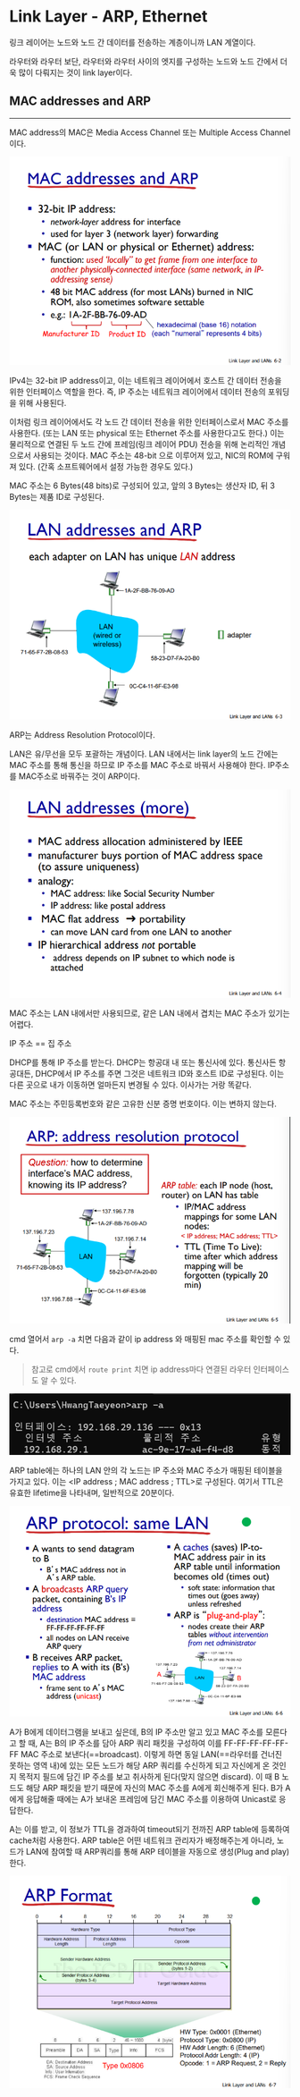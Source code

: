 # Link Layer - ARP, Ethernet

링크 레이어는 노드와 노드 간 데이터를 전송하는 계층이니까 LAN 계열이다.

라우터와 라우터 보단, 라우터와 라우터 사이의 엣지를 구성하는 노드와 노드 간에서 더욱 많이 다뤄지는 것이 link layer이다.

## MAC addresses and ARP

---

MAC address의 MAC은 Media Access Channel 또는 Multiple Access Channel이다. 

![Untitled](Link%20Layer%20-%20ARP,%20Ethernet%205b5a0fd3525c404ca585bb8f699b5458/Untitled.png)

IPv4는 32-bit IP address이고, 이는 네트워크 레이어에서 호스트 간 데이터 전송을 위한 인터페이스 역할을 한다. 즉, IP 주소는 네트워크 레이어에서 데이터 전송의 포워딩을 위해 사용된다.

이처럼 링크 레이어에서도 각 노드 간 데이터 전송을 위한 인터페이스로서 MAC 주소를 사용한다. (또는 LAN 또는 physical 또는 Ethernet 주소를 사용한다고도 한다.) 이는 물리적으로 연결된 두 노드 간에 프레임(링크 레이어 PDU) 전송을 위해 논리적인 개념으로서 사용되는 것이다. MAC 주소는 48-bit 으로 이루어져 있고, NIC의 ROM에 구워져 있다. (간혹 소프트웨어에서 설정 가능한 경우도 있다.)

MAC 주소는 6 Bytes(48 bits)로 구성되어 있고, 앞의 3 Bytes는 생산자 ID, 뒤 3 Bytes는 제품 ID로 구성된다.

![Untitled](Link%20Layer%20-%20ARP,%20Ethernet%205b5a0fd3525c404ca585bb8f699b5458/Untitled%201.png)

ARP는 Address Resolution Protocol이다. 

LAN은 유/무선을 모두 포괄하는 개념이다. LAN 내에서는 link layer의 노드 간에는 MAC 주소를 통해 통신을 하므로 IP 주소를 MAC 주소로 바꿔서 사용해야 한다. IP주소를 MAC주소로 바꿔주는 것이 ARP이다.

![Untitled](Link%20Layer%20-%20ARP,%20Ethernet%205b5a0fd3525c404ca585bb8f699b5458/Untitled%202.png)

MAC 주소는 LAN 내에서만 사용되므로, 같은 LAN 내에서 겹치는 MAC 주소가 있기는 어렵다.

IP 주소 == 집 주소

DHCP를 통해 IP 주소를 받는다. DHCP는 항공대 내 또는 통신사에 있다. 통신사든 항공대든, DHCP에서 IP 주소를 주면 그것은 네트워크 ID와 호스트 ID로 구성된다. 이는 다른 곳으로 내가 이동하면 얼마든지 변경될 수 있다. 이사가는 거랑 똑같다.

MAC 주소는 주민등록번호와 같은 고유한 신분 증명 번호이다. 이는 변하지 않는다.

![Untitled](Link%20Layer%20-%20ARP,%20Ethernet%205b5a0fd3525c404ca585bb8f699b5458/Untitled%203.png)

cmd 열어서 `arp -a` 치면 다음과 같이 ip address 와 매핑된 mac 주소를 확인할 수 있다.

> 참고로 cmd에서 `route print` 치면 ip address마다 연결된 라우터 인터페이스도 알 수 있다.
> 

![Untitled](Link%20Layer%20-%20ARP,%20Ethernet%205b5a0fd3525c404ca585bb8f699b5458/Untitled%204.png)

ARP table에는 하나의 LAN 안의 각 노드는 IP 주소와 MAC 주소가 매핑된 테이블을 가지고 있다. 이는 <IP address ; MAC address ; TTL>로 구성된다. 여기서 TTL은 유효한 lifetime을 나타내며, 일반적으로 20분이다.

![Untitled](Link%20Layer%20-%20ARP,%20Ethernet%205b5a0fd3525c404ca585bb8f699b5458/Untitled%205.png)

A가 B에게 데이터그램을 보내고 싶은데, B의 IP 주소만 알고 있고 MAC 주소를 모른다고 할 때, A는 B의 IP 주소를 담아 ARP 쿼리 패킷을 구성하여 이를 FF-FF-FF-FF-FF-FF MAC 주소로 보낸다(==broadcast). 이렇게 하면 동일 LAN(==라우터를 건너진 못하는 영역 내)에 있는 모든 노드가 해당 ARP 쿼리를 수신하게 되고 자신에게 온 것인지 목적지 필드에 담긴 IP 주소를 보고 취사하게 된다(맞지 않으면 discard). 이 때 B 노드도 해당 ARP 패킷을 받기 때문에 자신의 MAC 주소를 A에게 회신해주게 된다. B가 A에게 응답해줄 때에는 A가 보내온 프레임에 담긴 MAC 주소를 이용하여 Unicast로 응답한다.

A는 이를 받고, 이 정보가 TTL을 경과하여 timeout되기 전까진 ARP table에 등록하여 cache처럼 사용한다. ARP table은 어떤 네트워크 관리자가 배정해주는게 아니라, 노드가 LAN에 참여할 때 ARP쿼리를 통해 ARP 테이블을 자동으로 생성(Plug and play)한다.

![Untitled](Link%20Layer%20-%20ARP,%20Ethernet%205b5a0fd3525c404ca585bb8f699b5458/Untitled%206.png)